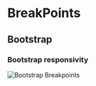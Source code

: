 # BreakPoints 

## Bootstrap 

### Bootstrap responsivity

![Bootstrap Breakpoints](https://res.cloudinary.com/dmo37c7zy/image/upload/v1672401585/breakpoints_bhwzu2.jpg)